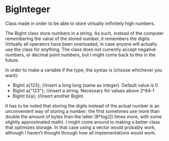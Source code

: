 # BigInteger
Class made in order to be able to store virtually inifinitely high numbers.

The BigInt class store numbers in a string. As such, instead of the computer remembering the value of the stored number, it remembers the digits. Virtually all operators have been overloaded, in case anyone will actually use the class for anything. The class does not currently accept negative numbers, or decimal point numbers, but I might come back to this in the future.

In order to make a variable if the type, the syntax is (choose whichever you want):
- BigInt a{123};   //insert a long long (same as integer). Default value is 0
- BigInt a{"123"}; //insert a string. Necessary for values above 2^64-1
- BigInt b{a};     //insert another BigInt. 

It has to be noted that storing the digits instead of the actual number is an unconvenient way of storing a number; the first sometimes use more than double the amount of bytes than the latter (8*log(2) times more, with some slightly approximated math). 
I might come around to making a better class that optimizes storage. In that case using a vector<long long> would probably work, although I haven't thought through how all implementations would work. 
